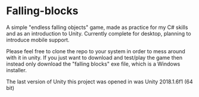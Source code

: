 # Falling-blocks
A simple "endless falling objects" game, made as practice for my C# skills and as an introduction to Unity. Currently complete for desktop, planning to introduce mobile support.

Please feel free to clone the repo to your system in order to mess around with it in unity. If you just want to download and test/play the game then instead only download the "falling blocks" exe file, which is a Windows installer.

The last version of Unity this project was opened in was Unity 2018.1.6f1 (64 bit)

